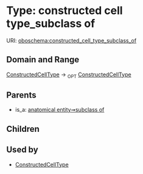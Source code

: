 
# Type: constructed cell type_subclass of




URI: [oboschema:constructed_cell_type_subclass_of](http://purl.obolibrary.org/oboschema/constructed_cell_type_subclass_of)


## Domain and Range

[ConstructedCellType](ConstructedCellType.md) ->  <sub>OPT</sub> [ConstructedCellType](ConstructedCellType.md)

## Parents

 *  is_a: [anatomical entity➞subclass of](anatomical_entity_subclass_of.md)

## Children


## Used by

 * [ConstructedCellType](ConstructedCellType.md)
